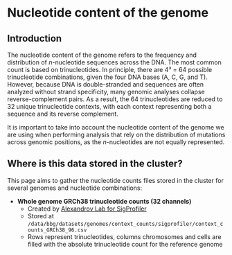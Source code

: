 # Nucleotide content of the genome

## Introduction

The nucleotide content of the genome refers to the frequency and distribution of *n*-nucleotide sequences across the
DNA. The most common count is based on trinucleotides. In principle, there are 4³ = 64 possible
trinucleotide combinations, given the four DNA bases (A, C, G, and T). However, because DNA is double-stranded and
sequences are often analyzed without strand specificity, many genomic analyses collapse reverse-complement pairs. As a
result, the 64 trinucleotides are reduced to 32 unique trinucleotide contexts, with each context representing both a
sequence and its reverse complement.

It is important to take into account the nucleotide content of the genome we are using when performing analysis that
rely on the distribution of mutations across genomic positions, as the *n*-nucleotides are not equally represented.

## Where is this data stored in the cluster?

This page aims to gather the nucleotide counts files stored in the cluster for several genomes
and nucleotide combinations:

- **Whole genome GRCh38 trinucleotide counts (32 channels)**
  - Created by [Alexandrov Lab for SigProfiler](https://github.com/AlexandrovLab/SigProfilerMatrixGenerator/tree/master/SigProfilerMatrixGenerator/references/chromosomes/context_distributions)<!--markdownlint-disable MD013-->
  - Stored at `/data/bbg/datasets/genomes/context_counts/sigprofiler/context_counts_GRCh38_96.csv`  
  - Rows represent trinucleotides, columns chromosomes and cells are filled with the absolute trinucleotide count
  for the reference genome
